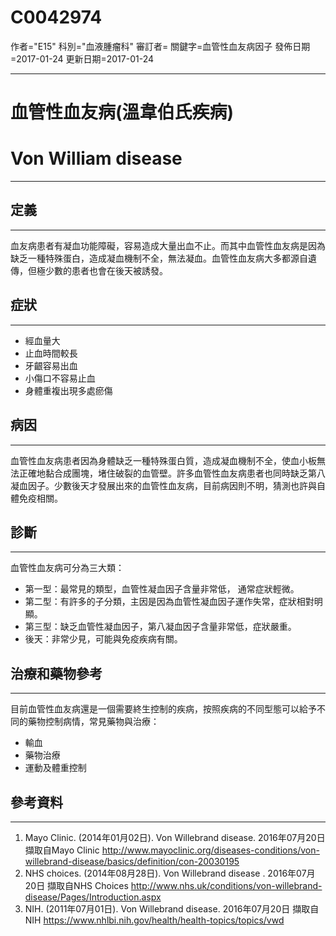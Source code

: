 # C0042974
作者="E15"
科別="血液腫瘤科"
審訂者=
關鍵字=血管性血友病因子
發佈日期=2017-01-24
更新日期=2017-01-24

----------
# 血管性血友病(溫韋伯氏疾病)
# Von William disease
----------
## 定義
----------

血友病患者有凝血功能障礙，容易造成大量出血不止。而其中血管性血友病是因為缺乏一種特殊蛋白，造成凝血機制不全，無法凝血。血管性血友病大多都源自遺傳，但極少數的患者也會在後天被誘發。

## 症狀
----------
- 經血量大
- 止血時間較長
- 牙齦容易出血
- 小傷口不容易止血
- 身體重複出現多處瘀傷
## 病因
----------

血管性血友病患者因為身體缺乏一種特殊蛋白質，造成凝血機制不全，使血小板無法正確地黏合成團塊，堵住破裂的血管壁。許多血管性血友病患者也同時缺乏第八凝血因子。少數後天才發展出來的血管性血友病，目前病因則不明，猜測也許與自體免疫相關。

## 診斷
----------

血管性血友病可分為三大類：

- 第一型：最常見的類型，血管性凝血因子含量非常低， 通常症狀輕微。
- 第二型：有許多的子分類，主因是因為血管性凝血因子運作失常，症狀相對明顯。
- 第三型：缺乏血管性凝血因子，第八凝血因子含量非常低，症狀嚴重。
- 後天：非常少見，可能與免疫疾病有關。
## 治療和藥物參考
----------

目前血管性血友病還是一個需要終生控制的疾病，按照疾病的不同型態可以給予不同的藥物控制病情，常見藥物與治療：

- 輸血
- 藥物治療
- 運動及體重控制
## 參考資料
----------
1. Mayo Clinic. (2014年01月02日). Von Willebrand disease. 2016年07月20日 擷取自Mayo Clinic http://www.mayoclinic.org/diseases-conditions/von-willebrand-disease/basics/definition/con-20030195
2. NHS choices. (2014年08月28日). Von Willebrand disease . 2016年07月20日 擷取自NHS Choices http://www.nhs.uk/conditions/von-willebrand-disease/Pages/Introduction.aspx
3. NIH. (2011年07月01日). Von Willebrand disease. 2016年07月20日 擷取自NIH https://www.nhlbi.nih.gov/health/health-topics/topics/vwd

